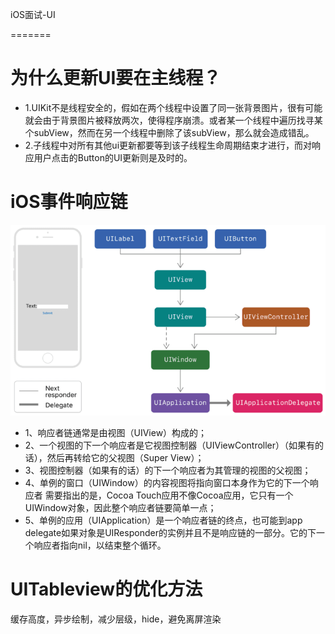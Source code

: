 iOS面试-UI

=======


# 为什么更新UI要在主线程？

* 1.UIKit不是线程安全的，假如在两个线程中设置了同一张背景图片，很有可能就会由于背景图片被释放两次，使得程序崩溃。或者某一个线程中遍历找寻某个subView，然而在另一个线程中删除了该subView，那么就会造成错乱。
* 2.子线程中对所有其他ui更新都要等到该子线程生命周期结束才进行，而对响应用户点击的Button的UI更新则是及时的。

# iOS事件响应链
![](./img/2492441-d33cd8efed539a33.png)

* 1、响应者链通常是由视图（UIView）构成的；
* 2、一个视图的下一个响应者是它视图控制器（UIViewController）（如果有的话），然后再转给它的父视图（Super View）；
* 3、视图控制器（如果有的话）的下一个响应者为其管理的视图的父视图；
* 4、单例的窗口（UIWindow）的内容视图将指向窗口本身作为它的下一个响应者
需要指出的是，Cocoa Touch应用不像Cocoa应用，它只有一个UIWindow对象，因此整个响应者链要简单一点；
* 5、单例的应用（UIApplication）是一个响应者链的终点，也可能到app delegate如果对象是UIResponder的实例并且不是响应链的一部分。它的下一个响应者指向nil，以结束整个循环。

# UITableview的优化方法

缓存高度，异步绘制，减少层级，hide，避免离屏渲染

